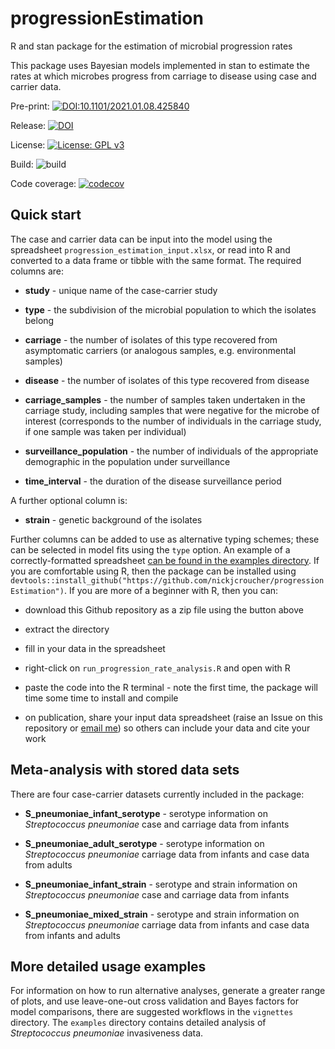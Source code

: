 # progressionEstimation
R and stan package for the estimation of microbial progression rates

This package uses Bayesian models implemented in stan to estimate the rates at which microbes progress from carriage to disease using case and carrier data.

Pre-print: [![DOI:10.1101/2021.01.08.425840](http://img.shields.io/badge/DOI-10.1101/2021.09.01.458483-B31B1B.svg)](https://doi.org/10.1101/2021.09.01.458483)

Release: [![DOI](https://zenodo.org/badge/DOI/10.5281/zenodo.5762037.svg)](https://doi.org/10.5281/zenodo.5762037)

License: [![License: GPL v3](https://img.shields.io/badge/License-GPL%20v3-brightgreen.svg)](https://github.com/nickjcroucher/progressionEstimation/blob/master/LICENSE)   

Build: ![build](https://github.com/nickjcroucher/progressionEstimation/workflows/build/check-standard.yaml/badge.svg)
  
Code coverage: [![codecov](https://codecov.io/gh/nickjcroucher/progressionEstimation/branch/main/graph/badge.svg?token=CZ63KCRN63)](https://codecov.io/gh/nickjcroucher/progressionEstimation)

## Quick start

The case and carrier data can be input into the model using the spreadsheet `progression_estimation_input.xlsx`, or read into R and converted to a data frame or tibble with the same format. The required columns are:

- **study** - unique name of the case-carrier study

- **type** - the subdivision of the microbial population to which the isolates belong

- **carriage** - the number of isolates of this type recovered from asymptomatic carriers (or analogous samples, e.g. environmental samples)

- **disease** - the number of isolates of this type recovered from disease

- **carriage_samples** - the number of samples taken undertaken in the carriage study, including samples that were negative for the microbe of interest (corresponds to the number of individuals in the carriage study, if one sample was taken per individual)

- **surveillance_population** - the number of individuals of the appropriate demographic in the population under surveillance

- **time_interval** - the duration of the disease surveillance period

A further optional column is:

- **strain** - genetic background of the isolates

Further columns can be added to use as alternative typing schemes; these can be selected in model fits using the `type` option. An example of a correctly-formatted spreadsheet [can be found in the examples directory](vignettes/s_pneumoniae_sweden.xlsx). If you are comfortable using R, then the package can be installed using `devtools::install_github("https://github.com/nickjcroucher/progressionEstimation")`. If you are more of a beginner with R, then you can:

- download this Github repository as a zip file using the button above

- extract the directory

- fill in your data in the spreadsheet

- right-click on `run_progression_rate_analysis.R` and open with R

- paste the code into the R terminal - note the first time, the package will time some time to install and compile

- on publication, share your input data spreadsheet (raise an Issue on this repository or [email me](https://www.imperial.ac.uk/people/n.croucher)) so others can include your data and cite your work

## Meta-analysis with stored data sets

There are four case-carrier datasets currently included in the package:

- **S_pneumoniae_infant_serotype** - serotype information on *Streptococcus pneumoniae* case and carriage data from infants

- **S_pneumoniae_adult_serotype** - serotype information on *Streptococcus pneumoniae* carriage data from infants and case data from adults

- **S_pneumoniae_infant_strain** - serotype and strain information on *Streptococcus pneumoniae* case and carriage data from infants

- **S_pneumoniae_mixed_strain** - serotype and strain information on *Streptococcus pneumoniae* carriage data from infants and case data from infants and adults

## More detailed usage examples

For information on how to run alternative analyses, generate a greater range of plots, and use leave-one-out cross validation and Bayes factors for model comparisons, there are suggested workflows in the `vignettes` directory. The `examples` directory contains detailed analysis of *Streptococcus pneumoniae* invasiveness data.
